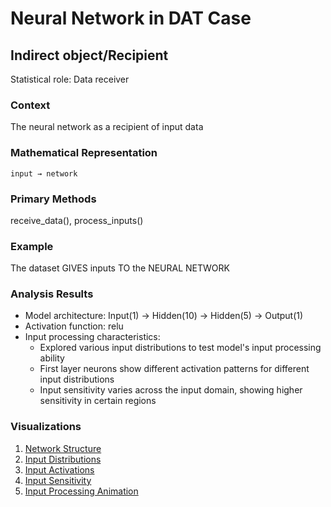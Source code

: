 # Neural Network in DAT Case

## Indirect object/Recipient

Statistical role: Data receiver

### Context

The neural network as a recipient of input data

### Mathematical Representation

```
input → network
```

### Primary Methods

receive_data(), process_inputs()

### Example

The dataset GIVES inputs TO the NEURAL NETWORK

### Analysis Results

* Model architecture: Input(1) → Hidden(10) → Hidden(5) → Output(1)
* Activation function: relu
* Input processing characteristics:
  - Explored various input distributions to test model's input processing ability
  - First layer neurons show different activation patterns for different input distributions
  - Input sensitivity varies across the input domain, showing higher sensitivity in certain regions

### Visualizations

1. [Network Structure](network_structure.png)
2. [Input Distributions](input_distribution.png)
3. [Input Activations](input_activations.png)
4. [Input Sensitivity](input_sensitivity.png)
5. [Input Processing Animation](input_processing_animation.gif)
